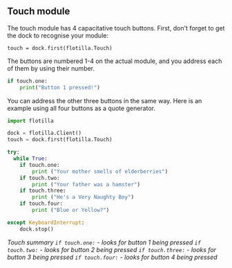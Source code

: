 ## Touch module

The touch module has 4 capacitative touch buttons.
First, don't forget to get the dock to recognise your module:

`touch = dock.first(flotilla.Touch)`

The buttons are numbered 1-4 on the actual module, and you address each of them by using their number.

```python
if touch.one:
	print("Button 1 pressed!")
```

You can address the other three buttons in the same way. Here is an example using all four buttons as a quote generator.

```python
import flotilla

dock = flotilla.Client()
touch = dock.first(flotilla.Touch)

try:
  while True:
	if touch.one:
		print ("Your mother smells of elderberries")
	if touch.two:
		print ("Your father was a hamster")
	if touch.three:
		print ("He's a Very Naughty Boy")
	if touch.four:
		print ("Blue or Yellow?")

except KeyboardInterrupt:
	dock.stop()
```


*Touch summary*
*`if touch.one:` - looks for button 1 being pressed*
*`if touch.two:` - looks for button 2 being pressed*
*`if touch.three:` - looks for button 3 being pressed*
*`if touch.four:` - looks for button 4 being pressed*



